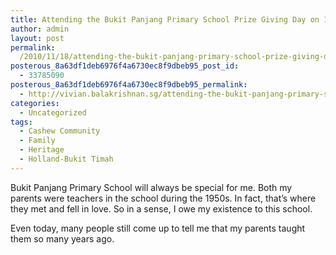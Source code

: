 ```yaml
---
title: Attending the Bukit Panjang Primary School Prize Giving Day on 19 Nov 2010
author: admin
layout: post
permalink:
  /2010/11/18/attending-the-bukit-panjang-primary-school-prize-giving-day-on-19-nov-2010/
posterous_8a63df1deb6976f4a6730ec8f9dbeb95_post_id:
  - 33785090
posterous_8a63df1deb6976f4a6730ec8f9dbeb95_permalink:
  - http://vivian.balakrishnan.sg/attending-the-bukit-panjang-primary-school-pr
categories:
  - Uncategorized
tags:
  - Cashew Community
  - Family
  - Heritage
  - Holland-Bukit Timah
---
```

<p>Bukit Panjang Primary School will always be special for me. Both my parents were teachers in the school during the 1950s. In fact, that&#8217;s where they met and fell in love. So in a sense, I owe my existence to this school.</p>

<p>Even today, many people still come up to tell me that my parents taught them so many years ago.</p>
